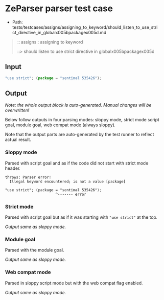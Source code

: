# ZeParser parser test case

- Path: tests/testcases/assigns/assigning_to_keyword/should_listen_to_use_strict_directive_in_globalx005bpackagex005d.md

> :: assigns : assigning to keyword
>
> ::> should listen to use strict directive in globalx005bpackagex005d

## Input

`````js
"use strict"; (package = "sentinal 535426");
`````

## Output

_Note: the whole output block is auto-generated. Manual changes will be overwritten!_

Below follow outputs in four parsing modes: sloppy mode, strict mode script goal, module goal, web compat mode (always sloppy).

Note that the output parts are auto-generated by the test runner to reflect actual result.

### Sloppy mode

Parsed with script goal and as if the code did not start with strict mode header.

`````
throws: Parser error!
  Illegal keyword encountered; is not a value [package]

"use strict"; (package = "sentinal 535426");
                       ^------- error
`````

### Strict mode

Parsed with script goal but as if it was starting with `"use strict"` at the top.

_Output same as sloppy mode._

### Module goal

Parsed with the module goal.

_Output same as sloppy mode._

### Web compat mode

Parsed in sloppy script mode but with the web compat flag enabled.

_Output same as sloppy mode._
